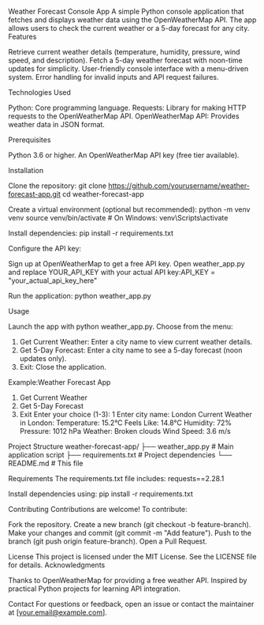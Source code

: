 Weather Forecast Console App
A simple Python console application that fetches and displays weather data using the OpenWeatherMap API. The app allows users to check the current weather or a 5-day forecast for any city.
Features

Retrieve current weather details (temperature, humidity, pressure, wind speed, and description).
Fetch a 5-day weather forecast with noon-time updates for simplicity.
User-friendly console interface with a menu-driven system.
Error handling for invalid inputs and API request failures.

Technologies Used

Python: Core programming language.
Requests: Library for making HTTP requests to the OpenWeatherMap API.
OpenWeatherMap API: Provides weather data in JSON format.

Prerequisites

Python 3.6 or higher.
An OpenWeatherMap API key (free tier available).

Installation

Clone the repository:
git clone https://github.com/yourusername/weather-forecast-app.git
cd weather-forecast-app


Create a virtual environment (optional but recommended):
python -m venv venv
source venv/bin/activate  # On Windows: venv\Scripts\activate


Install dependencies:
pip install -r requirements.txt


Configure the API key:

Sign up at OpenWeatherMap to get a free API key.
Open weather_app.py and replace YOUR_API_KEY with your actual API key:API_KEY = "your_actual_api_key_here"




Run the application:
python weather_app.py



Usage

Launch the app with python weather_app.py.
Choose from the menu:
1. Get Current Weather: Enter a city name to view current weather details.
2. Get 5-Day Forecast: Enter a city name to see a 5-day forecast (noon updates only).
3. Exit: Close the application.


Example:Weather Forecast App
1. Get Current Weather
2. Get 5-Day Forecast
3. Exit
Enter your choice (1-3): 1
Enter city name: London
Current Weather in London:
Temperature: 15.2°C
Feels Like: 14.8°C
Humidity: 72%
Pressure: 1012 hPa
Weather: Broken clouds
Wind Speed: 3.6 m/s



Project Structure
weather-forecast-app/
├── weather_app.py          # Main application script
├── requirements.txt        # Project dependencies
└── README.md               # This file

Requirements
The requirements.txt file includes:
requests==2.28.1

Install dependencies using:
pip install -r requirements.txt

Contributing
Contributions are welcome! To contribute:

Fork the repository.
Create a new branch (git checkout -b feature-branch).
Make your changes and commit (git commit -m "Add feature").
Push to the branch (git push origin feature-branch).
Open a Pull Request.

License
This project is licensed under the MIT License. See the LICENSE file for details.
Acknowledgments

Thanks to OpenWeatherMap for providing a free weather API.
Inspired by practical Python projects for learning API integration.

Contact
For questions or feedback, open an issue or contact the maintainer at [your.email@example.com].

